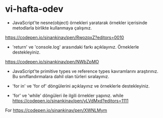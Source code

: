 # vi-hafta-odev

- JavaScript'te nesne(object) örnekleri yaratarak örnekler içerisinde metodlarla birlikte kullanmaya çalışınız.

https://codepen.io/sinankinav/pen/RwozpxZ?editors=0010

- 'return' ve 'console.log' arasındaki farkı açıklayınız. Örneklerle destekleyiniz.

https://codepen.io/sinankinav/pen/NWbZpMO

- JavaScript'te primitive types ve reference types kavramlarını araştırınız. Bu sınıflandırmalara dahil olan türleri sıralayınız.

- 'for in' ve 'for of' döngülerini açıklayınız ve örneklerle destekleyiniz.

- 'for' ve 'while' döngüleri ile ilgili örnekler yapınız.
while 
https://codepen.io/sinankinav/pen/yLVdMxd?editors=1111

For
https://codepen.io/sinankinav/pen/XWNLMym

